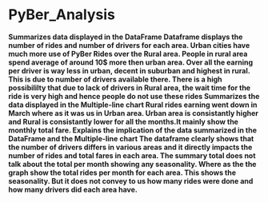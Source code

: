 # PyBer_Analysis
<B>Summarizes data displayed in the DataFrame
<B>Dataframe displays the number of rides and number of drivers for each area. Urban cities have much more use of PyBer Rides over the Rural area. People in rural area spend average of around 10$ more then urban area. Over all the earning per driver is way less in urban, decent in suburban and highest in rural. This is due to number of drivers available there. There is a high possibililty that due to lack of drivers in Rural area, the wait time for the ride is very high and hence people do not use these rides
<B><B>
<B>Summarizes the data displayed in the Multiple-line chart
<B>Rural rides earning went down in March where as it was us in Urban area. Urban area is consistantly higher and Rural is consistantly lower for all the months.It mainly show the monthly total fare.
<B><B>
<B>Explains the implication of the data summarized in the DataFrame and the Multiple-line chart
<B>The dataframe clearly shows that the number of drivers differs in various areas and it directly impacts the number of rides and total fares in each area. The summary total does not talk about the total per month showing any seasonality.
<B>Where as the the graph show the total rides per month for each area. This shows the seasonality. But it does not convey to us how many rides were done and how many drivers did each area have.
